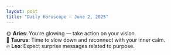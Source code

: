 ```yaml
---
layout: post
title: "Daily Horoscope – June 2, 2025"
---
```


🌞 **Aries**: You’re glowing — take action on your vision.  
🌙 **Taurus**: Time to slow down and reconnect with your inner calm.  
🔥 **Leo**: Expect surprise messages related to purpose.
